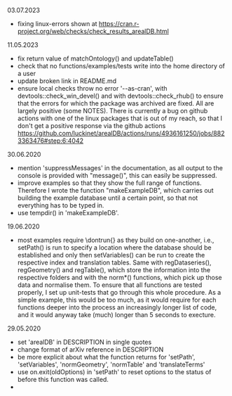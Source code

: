 03.07.2023

- fixing linux-errors shown at https://cran.r-project.org/web/checks/check_results_arealDB.html

11.05.2023

- fix return value of matchOntology() and updateTable()
- check that no functions/examples/tests write into the home directory of a user
- update broken link in README.md
- ensure local checks throw no error '--as-cran', with devtools::check_win_devel() and with devtools::check_rhub() to ensure that the errors for which the package was archived are fixed. All are largely positive (some NOTES). There is currently a bug on github actions with one of the linux packages that is out of my reach, so that I don't get a positive response via the github actions https://github.com/luckinet/arealDB/actions/runs/4936161250/jobs/8823363476#step:6:4042


30.06.2020

- mention 'suppressMessages' in the documentation, as all output to the console is provided with "message()", this can easily be suppressed.
- improve examples so that they show the full range of functions. Therefore I wrote the function "makeExampleDB", which carries out building the example database until a certain point, so that not everything has to be typed in.
- use tempdir() in 'makeExampleDB'.

19.06.2020

- most examples require \dontrun{} as they build on one-another, i.e., setPath() is run to specify a location where the database should be established and only then setVariables() can be run to create the respective index and translation tables. Same with regDataseries(), regGeometry() and regTable(), which store the information into the respective folders and with the norm*() functions, which pick up those data and normalise them. To ensure that all functions are tested properly, I set up unit-tests that go through this whole procedure. As a simple example, this would be too much, as it would require for each functions deeper into the process an increasingly longer list of code, and it would anyway take (much) longer than 5 seconds to execture.

29.05.2020

- set 'arealDB' in DESCRIPTION in single quotes
- change format of arXiv reference in DESCRIPTION
- be more explicit about what the function returns for 'setPath', 'setVariables', 'normGeometry', 'normTable' and 'translateTerms'
- use on.exit(oldOptions) in 'setPath' to reset options to the status of before this function was called.
- 